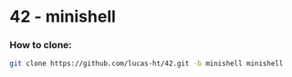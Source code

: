 # 42 - minishell

### How to clone:
``` bash
git clone https://github.com/lucas-ht/42.git -b minishell minishell
```
